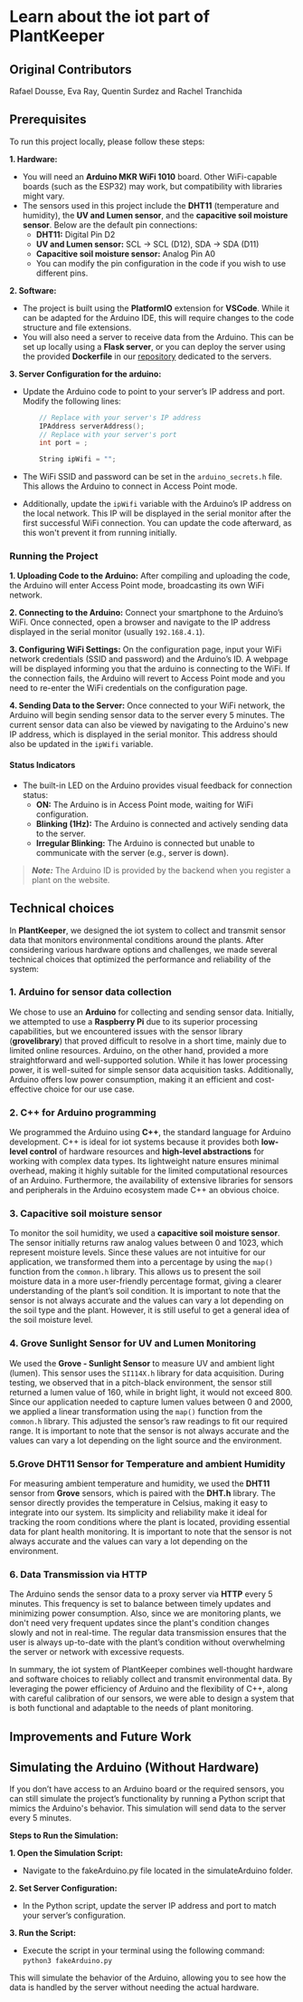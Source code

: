 # Learn about the iot part of PlantKeeper

## Original Contributors
Rafael Dousse, Eva Ray, Quentin Surdez and Rachel Tranchida

## Prerequisites

To run this project locally, please follow these steps:

__1. Hardware:__
-  You will need an __Arduino MKR WiFi 1010__ board. Other WiFi-capable boards (such as the ESP32) may work, but compatibility with libraries might vary.
- The sensors used in this project include the __DHT11__ (temperature and humidity), the __UV and Lumen sensor__, and the __capacitive soil moisture sensor__. Below are the default pin connections:
    - __DHT11:__ Digital Pin D2
    - __UV and Lumen sensor:__ SCL -> SCL (D12), SDA -> SDA (D11)
    - __Capacitive soil moisture sensor:__ Analog Pin A0
    - You can modify the pin configuration in the code if you wish to use different pins.

__2. Software:__
- The project is built using the __PlatformIO__ extension for __VSCode__. While it can be adapted for the Arduino IDE, this will require changes to the code structure and file extensions.
- You will also need a server to receive data from the Arduino. This can be set up locally using a __Flask server__, or you can deploy the server using the provided __Dockerfile__ in our  [repository](https://github.com/Plant-keeper/servers) dedicated to the servers.

__3. Server Configuration for the arduino:__

- Update the Arduino code to point to your server’s IP address and port. Modify the following lines:

    ```cpp
        // Replace with your server's IP address
        IPAddress serverAddress();  
        // Replace with your server's port
        int port = ; 

        String ipWifi = ""; 
    ```	
- The WiFi SSID and password can be set in the `arduino_secrets.h` file. This allows the Arduino to connect in Access Point mode.

- Additionally, update the `ipWifi` variable with the Arduino’s IP address on the local network. This IP will be displayed in the serial monitor after the first successful WiFi connection. You can update the code afterward, as this won't prevent it from running initially.

### Running the Project

__1. Uploading Code to the Arduino:__ After compiling and uploading the code, the Arduino will enter Access Point mode, broadcasting its own WiFi network.

__2. Connecting to the Arduino:__ Connect your smartphone to the Arduino’s WiFi. Once connected, open a browser and navigate to the IP address displayed in the serial monitor (usually `192.168.4.1`).

__3. Configuring WiFi Settings:__ On the configuration page, input your WiFi network credentials (SSID and password) and the Arduino’s ID. A webpage will be displayed informing you that the arduino is connecting to the WiFi. If the connection fails, the Arduino will revert to Access Point mode and you need to re-enter the WiFi credentials on the configuration page.

__4. Sending Data to the Server:__ Once connected to your WiFi network, the Arduino will begin sending sensor data to the server every 5 minutes. The current sensor data can also be viewed by navigating to the Arduino's new IP address, which is displayed in the serial monitor. This address should also be updated in the `ipWifi` variable.

#### Status Indicators

- The built-in LED on the Arduino provides visual feedback for connection status:
    - __ON:__ The Arduino is in Access Point mode, waiting for WiFi configuration.
    - __Blinking (1Hz):__ The Arduino is connected and actively sending data to the server.
    - __Irregular Blinking:__ The Arduino is connected but unable to communicate with the server (e.g., server is down).

> **_Note:_** The Arduino ID is provided by the backend when you register a plant on the website.

## Technical choices

In __PlantKeeper__, we designed the iot system to collect and transmit sensor data that monitors environmental
conditions around the plants. After considering various hardware options and challenges, we made several technical
choices that optimized the performance and reliability of the system:

### 1. Arduino for sensor data collection

We chose to use an __Arduino__ for collecting and sending sensor data. Initially, we attempted to use a __Raspberry Pi__
due to
its superior processing capabilities, but we encountered issues with the sensor library (__grovelibrary__) that proved
difficult to resolve in a short time, mainly due to limited online resources. Arduino, on the other hand, provided a
more
straightforward and well-supported solution. While it has lower processing power, it is well-suited for simple sensor
data acquisition tasks. Additionally, Arduino offers low power consumption, making it an efficient and cost-effective
choice for our use case.

### 2. C++ for Arduino programming

We programmed the Arduino using __C++__, the standard language for Arduino development. C++ is ideal for iot
systems
because it provides both __low-level control__ of hardware resources and __high-level abstractions__ for working with
complex
data types. Its lightweight nature ensures minimal overhead, making it highly suitable for the limited computational
resources of an Arduino. Furthermore, the availability of extensive libraries for sensors and peripherals in the Arduino
ecosystem made C++ an obvious choice.

### 3. Capacitive soil moisture sensor

To monitor the soil humidity, we used a __capacitive soil moisture sensor__. The sensor initially returns raw analog
values
between 0 and 1023, which represent moisture levels. Since these values are not intuitive for our application, we
transformed them into a percentage by using the `map()` function from the `common.h` library. This allows us to present
the
soil moisture data in a more user-friendly percentage format, giving a clearer understanding of the plant’s soil
condition. It is important to note that the sensor is not always accurate and the values can vary a lot depending on the
soil type and the plant. However, it is still useful to get a general idea of the soil moisture level.

### 4. Grove Sunlight Sensor for UV and Lumen Monitoring

We used the __Grove - Sunlight Sensor__ to measure UV and ambient light (lumen). This sensor uses the `SI114X.h` library
for data acquisition. During testing, we observed that in a pitch-black environment, the sensor still returned a lumen
value of 160, while in bright light, it would not exceed 800. Since our application needed to capture lumen values
between 0 and 2000, we applied a linear transformation using the `map()` function from the `common.h` library. This
adjusted
the sensor’s raw readings to fit our required range. It is important to note that the sensor is not always accurate and
the values can vary a lot depending on the light source and the environment.

### 5.Grove DHT11 Sensor for Temperature and ambient Humidity

For measuring ambient temperature and humidity, we used the __DHT11__ sensor from __Grove__ sensors, which is paired
with the __DHT.h__
library. The sensor directly provides the temperature in Celsius, making it easy to integrate into our system. Its
simplicity and reliability make it ideal for tracking the room conditions where the plant is located, providing
essential data for plant health monitoring. It is important to note that the sensor is not always accurate and the
values
can vary a lot depending on the environment.

### 6. Data Transmission via HTTP

The Arduino sends the sensor data to a proxy server via __HTTP__ every 5 minutes. This frequency is set to balance
between
timely updates and minimizing power consumption. Also, since we are monitoring plants, we don't need very frequent
updates since the plant's condition changes slowly and not in real-time.
The regular data transmission ensures that the user is always
up-to-date with the plant’s condition without overwhelming the server or network with excessive requests.

In summary, the iot system of PlantKeeper combines well-thought hardware and software choices to reliably
collect and transmit environmental data. By leveraging the power efficiency of Arduino and the flexibility of C++, along
with careful calibration of our sensors, we were able to design a system that is both functional and adaptable to the
needs of plant monitoring.

## Improvements and Future Work





## Simulating the Arduino (Without Hardware)

If you don’t have access to an Arduino board or the required sensors, you can still simulate the project’s functionality by running a Python script that mimics the Arduino's behavior. This simulation will send data to the server every 5 minutes.

__Steps to Run the Simulation:__

__1. Open the Simulation Script:__
- Navigate to the fakeArduino.py file located in the simulateArduino folder.

__2. Set Server Configuration:__
- In the Python script, update the server IP address and port to match your server’s configuration.

__3. Run the Script:__
 - Execute the script in your terminal using the following command:
    `python3 fakeArduino.py`

This will simulate the behavior of the Arduino, allowing you to see how the data is handled by the server without needing the actual hardware.